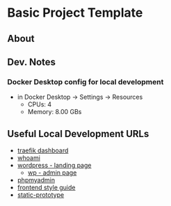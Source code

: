 # Basic Project Template

## About

## Dev. Notes

### Docker Desktop config for local development

- in Docker Desktop -> Settings -> Resources
  - CPUs: 4
  - Memory: 8.00 GBs

## Useful Local Development URLs

- [traefik dashboard](http://localhost:8080/dashboard)
- [whoami](https://whoami-basic-prj.localhost)
- [wordpress - landing page](https://wordpress-landing-page-basic-prj.localhost/)
  - [wp - admin page](https://wordpress-landing-page-basic-prj.localhost/wp-admin/)
- [phpmyadmin](https://phpmyadmin-basic-prj.localhost/)
- [frontend style guide](https://frontend-style-guide-basic-prj.localhost/)
- [static-prototype](https://prototype-basic-prj.localhost/)
